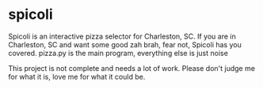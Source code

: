 # spicoli
Spicoli is an interactive pizza selector for Charleston, SC. If you are in Charleston, SC and want some good zah brah, fear not, 
Spicoli has you covered. pizza.py is the main program, everything else is just noise

This project is not complete and needs a lot of work. Please don't judge me for what it is, love me for what it could be.
